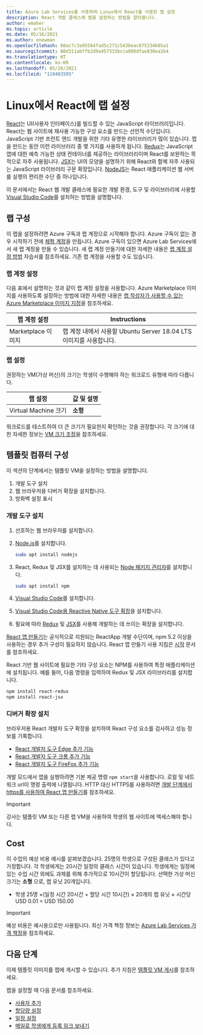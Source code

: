 ```yaml
---
title: Azure Lab Services를 사용하여 Linux에서 React를 사용한 랩 설정
description: React 개발 클래스에 랩을 설정하는 방법을 알아봅니다.
author: emaher
ms.topic: article
ms.date: 05/16/2021
ms.author: enewman
ms.openlocfilehash: 60ac7c3a95564fad5c271c543beac875334b05a1
ms.sourcegitcommit: 80d311abffb2d9a457333bcca898dfae830ea1b4
ms.translationtype: HT
ms.contentlocale: ko-KR
ms.lasthandoff: 05/26/2021
ms.locfileid: "110483505"
---
```

# <a name="set-up-lab-for-react-on-linux"></a>Linux에서 React에 랩 설정

[React](https://reactjs.org/)는 UI(사용자 인터페이스)를 빌드할 수 있는 JavaScript 라이브러리입니다. React는 웹 사이트에 재사용 가능한 구성 요소를 만드는 선언적 수단입니다.  JavaScript 기반 프런트 엔드 개발을 위한 기타 유명한 라이브러리가 많이 있습니다.  랩을 만드는 동안 이런 라이브러리 중 몇 가지를 사용하게 됩니다.  [Redux](https://redux.js.org/)는 JavaScript 앱에 대한 예측 가능한 상태 컨테이너를 제공하는 라이브러리이며 React를 보완하는 목적으로 자주 사용됩니다. [JSX](https://reactjs.org/docs/introducing-jsx.html)는 UI의 모양을 설명하기 위해 React와 함께 자주 사용되는 JavaScript 라이브러리 구문 확장입니다.  [NodeJS](https://nodejs.org/)는 React 애플리케이션 웹 서버를 실행의 편리한 수단 중 하나입니다.

이 문서에서는 React 웹 개발 클래스에 필요한 개발 환경, 도구 및 라이브러리에 사용할 [Visual Studio Code](https://code.visualstudio.com/)를 설치하는 방법을 설명합니다.

## <a name="lab-configuration"></a>랩 구성

이 랩을 설정하려면 Azure 구독과 랩 계정으로 시작해야 합니다. Azure 구독이 없는 경우 시작하기 전에 [체험 계정](https://azure.microsoft.com/free/)을 만듭니다. Azure 구독이 있으면 Azure Lab Services에서 새 랩 계정을 만들 수 있습니다. 새 랩 계정 만들기에 대한 자세한 내용은 [랩 계정 설정 방법](./tutorial-setup-lab-account.md) 자습서를 참조하세요. 기존 랩 계정을 사용할 수도 있습니다.

### <a name="lab-account-settings"></a>랩 계정 설정

다음 표에서 설명하는 것과 같이 랩 계정 설정을 사용합니다. Azure Marketplace 이미지를 사용하도록 설정하는 방법에 대한 자세한 내용은 [랩 작성자가 사용할 수 있는 Azure Marketplace 이미지 지정](./specify-marketplace-images.md)을 참조하세요.

| 랩 계정 설정 | Instructions |
| ----------- | ------------ |  
| Marketplace 이미지 | 랩 계정 내에서 사용할 Ubuntu Server 18.04 LTS 이미지를 사용합니다. |

### <a name="lab-settings"></a>랩 설정

권장하는 VM(가상 머신)의 크기는 학생이 수행해야 하는 워크로드 유형에 따라 다릅니다.  

| 랩 설정 | 값 및 설명 |
| ------------ | ------------------ |
| Virtual Machine 크기 | **소형**|

워크로드를 테스트하여 더 큰 크기가 필요한지 확인하는 것을 권장합니다.  각 크기에 대한 자세한 정보는 [VM 크기 조정](administrator-guide.md#vm-sizing)을 참조하세요.

## <a name="template-machine-configuration"></a>템플릿 컴퓨터 구성

이 섹션의 단계에서는 템플릿 VM을 설정하는 방법을 설명합니다.

1. 개발 도구 설치
1. 웹 브라우저용 디버거 확장을 설치합니다.
1. 방화벽 설정 표시

### <a name="install-development-tools"></a>개발 도구 설치

1. 선호하는 웹 브라우저를 설치합니다.  
1. [Node.js](https://nodejs.org)를 설치합니다.

    ```bash
    sudo apt install nodejs
    ```

1. React, Redux 및 JSX를 설치하는 데 사용되는 [Node 패키지 관리자](https://www.npmjs.com/)를 설치합니다.

    ```bash
    sudo apt install npm
    ```

1. [Visual Studio Code](https://code.visualstudio.com/docs/setup/linux)를 설치합니다.
1. [Visual Studio Code용 Reactive Native 도구 확장](https://marketplace.visualstudio.com/items?itemName=msjsdiag.vscode-react-native)을 설치합니다.
1. 필요에 따라 [Redux](https://marketplace.visualstudio.com/search?term=Redux&target=VSCode&category=All%20categories&sortBy=Relevance) 및 [JSX](https://marketplace.visualstudio.com/search?term=JSX&target=VSCode&category=All%20categories&sortBy=Relevance)를 사용해 개발하는 데 쓰이는 확장을 설치합니다.

[React 앱 만들기](https://create-react-app.dev/)는 공식적으로 지원되는 ReactApp 개발 수단이며, npm 5.2 이상을 사용하는 경우 추가 구성이 필요하지 않습니다.  React 앱 만들기 사용 지침은 [시작](https://create-react-app.dev/docs/getting-started) 문서를 참조하세요.

React 기반 웹 사이트에 필요한 기타 구성 요소는 NPM를 사용하여 특정 애플리케이션에 설치됩니다. 예를 들어, 다음 명령을 입력하여 Redux 및 JSX 라이브러리를 설치합니다.

```bash
npm install react-redux
npm install react-jsx
```

### <a name="install-debugger-extensions"></a>디버거 확장 설치

브라우저용 React 개발자 도구 확장을 설치하여 React 구성 요소를 검사하고 성능 정보를 기록합니다.  

- [React 개발자 도구 Edge 추가 기능](https://microsoftedge.microsoft.com/addons/detail/react-developer-tools/gpphkfbcpidddadnkolkpfckpihlkkil)
- [React 개발자 도구 크롬 추가 기능](https://chrome.google.com/webstore/detail/react-developer-tools/fmkadmapgofadopljbjfkapdkoienihi)
- [React 개발자 도구 FireFox 추가 기능](https://addons.mozilla.org/firefox/addon/react-devtools/)

개발 모드에서 앱을 실행하려면 기본 제공 명령 `npm start`을 사용합니다.  로컬 및 네트워크 url이 명령 출력에 나열됩니다.  HTTP 대신 HTTPS를 사용하려면 [개발 단계에서 https를 사용하여 React 앱 만들기](https://create-react-app.dev/docs/using-https-in-development)를 참조하세요.

>[!IMPORTANT]
>강사는 템플릿 VM 또는 다른 랩 VM을 사용하여 학생의 웹 사이트에 액세스해야 합니다.

## <a name="cost"></a>Cost

이 수업의 예상 비용 예시를 살펴보겠습니다.  25명의 학생으로 구성된 클래스가 있다고 가정합니다. 각 학생에게는 20시간 일정의 클래스 시간이 있습니다.  학생에게는 일정에 있는 수업 시간 외에도 과제를 위해 추가적으로 10시간이 할당됩니다.  선택한 가상 머신 크기는 **소형** 으로, 랩 유닛 20개입니다.

- 학생 25명 &times;(일정 시간 20시간 + 할당 시간 10시간) &times; 20개의 랩 유닛 &times; 시간당 USD 0.01 = USD 150.00

> [!IMPORTANT]
> 예상 비용은 예시용으로만 사용됩니다.  최신 가격 책정 정보는 [Azure Lab Services 가격 책정](https://azure.microsoft.com/pricing/details/lab-services/)을 참조하세요.

## <a name="next-steps"></a>다음 단계

이제 템플릿 이미지를 랩에 게시할 수 있습니다. 추가 지침은 [템플릿 VM 게시](how-to-create-manage-template.md#publish-the-template-vm)를 참조하세요.

랩을 설정할 때 다음 문서를 참조하세요.

- [사용자 추가](tutorial-setup-classroom-lab.md#add-users-to-the-lab)
- [할당량 설정](how-to-configure-student-usage.md#set-quotas-for-users)
- [일정 설정](tutorial-setup-classroom-lab.md#set-a-schedule-for-the-lab)
- [메일로 학생에게 등록 링크 보내기](how-to-configure-student-usage.md#send-invitations-to-users)
